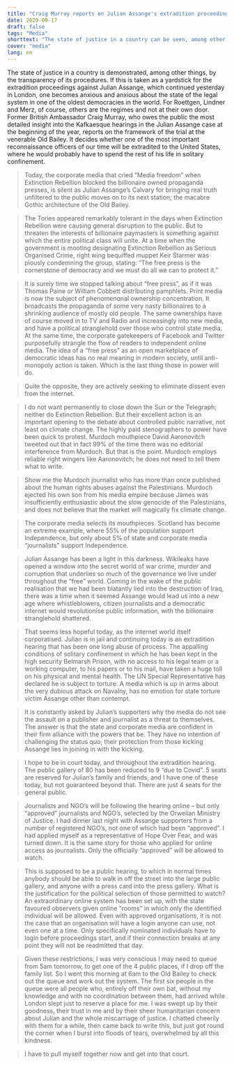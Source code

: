 ```yaml
---
title: "Craig Murray reports on Julian Assange's extradition proceedings"
date: 2020-09-17
draft: false
tags: "Media"
shorttext: "The state of justice in a country can be seen, among other things, in how transparent its procedures are."
cover: "media"
lang: en
---
```


The state of justice in a country is demonstrated, among other things, by the transparency of its procedures. If this is taken as a yardstick for the extradition proceedings against Julian Assange, which continued yesterday in London, one becomes anxious and anxious about the state of the legal system in one of the oldest democracies in the world. For Roettgen, Lindner and Merz, of course, others are the regimes and not at their own door. Former British Ambassador Craig Murray, who owes the public the most detailed insight into the Kafkaesque hearings in the Julian Assange case at the beginning of the year, reports on the framework of the trial at the venerable Old Bailey. It decides whether one of the most important reconnaissance officers of our time will be extradited to the United States, where he would probably have to spend the rest of his life in solitary confinement.

> Today, the corporate media that cried “Media freedom” when Extinction Rebellion blocked the billionaire owned propaganda presses, is silent as Julian Assange’s Calvary for bringing real truth unfiltered to the public moves on to its next station; the macabre Gothic architecture of the Old Bailey.

> The Tories appeared remarkably tolerant in the days when Extinction Rebellion were causing general disruption to the public. But to threaten the interests of billionaire paymasters is something against which the entire political class will unite. At a time when the government is mooting designating Extinction Rebellion as Serious Organised Crime, right wing bequiffed muppet Keir Starmer was piously condemning the group, stating: “The free press is the cornerstone of democracy and we must do all we can to protect it.”

> It is surely time we stopped talking about “free press”, as if it was Thomas Paine or William Cobbett distributing pamphlets. Print media is now the subject of phenomenonal ownership concentration. It broadcasts the propaganda of some very nasty billionaires to a shrinking audience of mostly old people. The same ownerships have of course moved in to TV and Radio and increasingly into new media, and have a political stranglehold over those who control state media. At the same time, the corporate gatekeepers of Facebook and Twitter purposefully strangle the flow of readers to independent online media. The idea of a “free press” as an open marketplace of democratic ideas has no real meaning in modern society, until anti-monopoly action is taken. Which is the last thing those in power will do.

> Quite the opposite, they are actively seeking to eliminate dissent even from the internet.

> I do not want permanently to close down the Sun or the Telegraph; neither do Extinction Rebellion. But their excellent action is an important opening to the debate about controlled public narrative, not least on climate change. The highly paid stenographers to power have been quick to protest. Murdoch mouthpiece David Aaronovitch tweeted out that in fact 99% of the time there was no editorial interference from Murdoch. But that is the point. Murdoch employs reliable right wingers like Aaronovitch; he does not need to tell them what to write.

> Show me the Murdoch journalist who has more than once published about the human rights abuses against the Palestinians. Murdoch ejected his own son from his media empire because James was insufficiently enthusiastic about the slow genocide of the Palestinians, and does not believe that the market will magically fix climate change.

> The corporate media selects its mouthpieces. Scotland has become an extreme example, where 55% of the population support Independence, but only about 5% of state and corporate media “journalists” support Independence.

> Julian Assange has been a light in this darkness. Wikileaks have opened a window into the secret world of war crime, murder and corruption that underlies so much of the governance we live under throughout the “free” world. Coming in the wake of the public realisation that we had been blatantly lied into the destruction of Iraq, there was a time when it seemed Assange would lead us into a new age where whistleblowers, citizen journalists and a democratic internet would revolutionise public information, with the billionaire stranglehold shattered.

> That seems less hopeful today, as the internet world itself corporatised. Julian is in jail and continuing today is an extradition hearing that has been one long abuse of process. The appalling conditions of solitary confinement in which he has been kept in the high security Belmarsh Prison, with no access to his legal team or a working computer, to his papers or to his mail, have taken a huge toll on his physical and mental health. The UN Special Representative has declared he is subject to torture. A media which is up in arms about the very dubious attack on Navalny, has no emotion for state torture victim Assange other than contempt.

> It is constantly asked by Julian’s supporters why the media do not see the assault on a publisher and journalist as a threat to themselves. The answer is that the state and corporate media are confident in their firm alliance with the powers that be. They have no intention of challenging the status quo; their protection from those kicking Assange lies in joining in with the kicking.

> I hope to be in court today, and throughout the extradition hearing. The public gallery of 80 has been reduced to 9 “due to Covid”. 5 seats are reserved for Julian’s family and friends, and I have one of these today, but not guaranteed beyond that. There are just 4 seats for the general public.

> Journalists and NGO’s will be following the hearing online – but only “approved” journalists and NGO’s, selected by the Orwelian Ministry of Justice. I had dinner last night with Assange supporters from a number of registered NGO’s, not one of which had been “approved”. I had applied myself as a representative of Hope Over Fear, and was turned down. It is the same story for those who applied for online access as journalists. Only the officially “approved” will be allowed to watch.

> This is supposed to be a public hearing, to which in normal times anybody should be able to walk in off the street into the large public gallery, and anyone with a press card into the press gallery. What is the justification for the political selection of those permitted to watch? An extraordinary online system has been set up, with the state favoured observers given online “rooms” in which only the identified individual will be allowed. Even with approved organisations, it is not the case that an organisation will have a login anyone can use, not even one at a time. Only specifically nominated individuals have to login before proceedings start, and if their connection breaks at any point they will not be readmitted that day.

> Given these restrictions, I was very conscious I may need to queue from 5am tomorrow, to get one of the 4 public places, if I drop off the family list. So I went this morning at 6am to the Old Bailey to check out the queue and work out the system. The first six people in the queue were all people who, entirely off their own bat, without my knowledge and with no coordination between them, had arrived while London slept just to reserve a place for me. I was swept up by their goodness, their trust in me and by their sheer humanitarian concern about Julian and the whole miscarriage of justice. I chatted cheerily with them for a while, then came back to write this, but just got round the corner when I burst into floods of tears, overwhelmed by all this kindness.

> I have to pull myself together now and get into that court.
